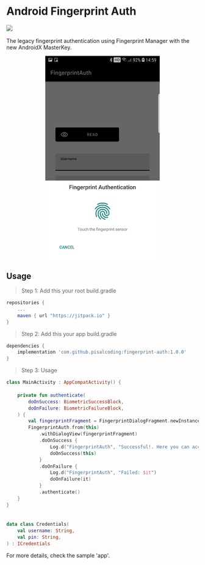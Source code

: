 # Android Fingerprint Auth

[![](https://jitpack.io/v/pisalcoding/android-fingerprint-auth.svg)](https://jitpack.io/#pisalcoding/android-fingerprint-auth)

The legacy fingerprint authentication using Fingerprint Manager with the new AndroidX MasterKey.
<div style="text-align:center; width: 100%;">
  <img src="screenshot.jpg" width="300" height="auto" align="center"> 
</div>

## Usage

> Step 1: Add this your root build.gradle
```groovy
repositories {  
	...
    maven { url "https://jitpack.io" }
}

```
> Step 2: Add this your app build.gradle
```groovy
dependencies {
    implementation 'com.github.pisalcoding:fingerprint-auth:1.0.0'
}
```

> Step 3: Usage
```kotlin
class MainActivity : AppCompatActivity() {

    private fun authenticate(
        doOnSuccess: BiometricSuccessBlock,
        doOnFailure: BiometricFailureBlock,
    ) {
        val fingerprintFragment = FingerprintDialogFragment.newInstance()
        FingerprintAuth.from(this)
            .withDialogView(fingerprintFragment)
            .doOnSuccess {
                Log.d("FingerprintAuth", "Successful!. Here you can access encrypted sharedpreference wrapped in CredentailsKeeper.")
                doOnSuccess(this)
            }
            .doOnFailure {
                Log.d("FingerprintAuth", "Failed: $it")
                doOnFailure(it)
            }
            .authenticate()
    }
}


data class Credentials(
    val username: String,
    val pin: String,
) : ICredentials
```

For more details, check the sample 'app'.


